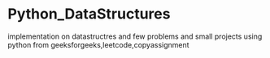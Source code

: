# Python_DataStructures
implementation on datastructres and 
few problems and small projects using python
from
geeksforgeeks,leetcode,copyassignment
